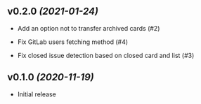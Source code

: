 ## v0.2.0 *(2021-01-24)*

- Add an option not to transfer archived cards (#2)

- Fix GitLab users fetching method (#4)
- Fix closed issue detection based on closed card and list (#3)

## v0.1.0 *(2020-11-19)*

- Initial release